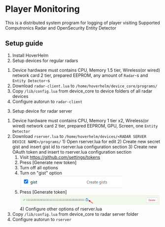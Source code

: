 # Player Monitoring
This is a distributed system program for logging of player visiting
Supported Computronics Radar and OpenSecurity Entity Detector
## Setup guide
1. Install HoverHelm
2. Setup devices for regular radars
  1) Device hardware must contains CPU, Memory 1.5 tier, Wireless(or wired) network card 2 tier, prepared EEPROM, any amount of `Radar`-s and `Entity Detector`-s
  2) Download `radar-client.lua` to `/home/hoverhelm/device_core/programs/`
  3) Copy `/lib/config.lua` from device_core to device folders of all radar devices
  4) Configure autorun to `radar-client`
3. Setup device for radar server
  1) Device hardware must contains CPU, Memory 1 tier x2, Wireless(or wired) network card 2 tier, prepared EEPROM, GPU, Screen, one `Entity Detector`
  2) Download `rserver.lua` to `/home/hoverhelm/devices/<RADAR SERVER DEVICE NAME>/programs/`
    1) Open rserver.lua for edit
    2) Create new secret gist and insert gist id to rserver.lua configuration section
    3) Create new OAuth token and insert to rserver.lua configuration section
      1) Visit https://github.com/settings/tokens
      2) Press [Generate new token]
      3) Turn off all options
      4) Turn on "gist" option ![help](https://github.com/hohserg1/OpenComputersPrograms/blob/master/player-monitoring/help1.png?raw=true)
      5) Press [Generate token]
      ![help](https://github.com/hohserg1/OpenComputersPrograms/blob/master/player-monitoring/help2.png?raw=true)
    4) Configure other options of rserver.lua
  3) Copy `/lib/config.lua` from device_core to radar server folder
  4) Configure autorun to `rserver`
